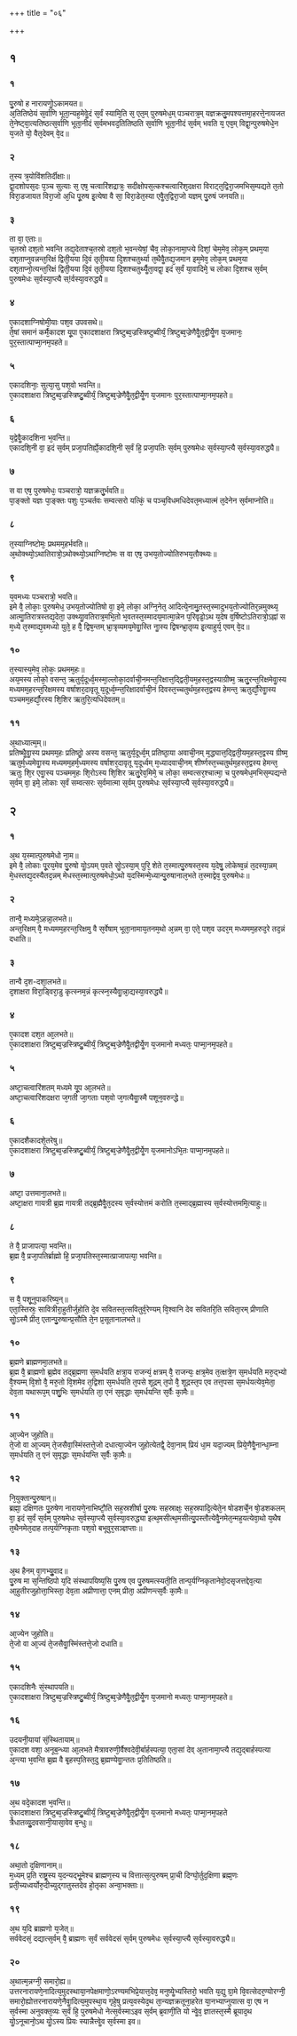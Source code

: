 +++
title = "०६"

+++


## १
### १
पु᳘रुषो ह नारायणोॗऽकामयत॥  
अ᳘तितिष्ठेयं स᳘र्वाणि भूता᳘न्यह᳘मेवेॗदं स᳘र्वं स्यामि᳘ति स᳘ एत᳘म् पुरुषमेध᳘म् पञ्चरात्र᳘म् यज्ञक्रतु᳘मपश्यत्तमा᳘हरत्ते᳘नायजत ते᳘नेष्ट्वा᳘त्यतिष्ठत्स᳘र्वाणि भूता᳘नीदं स᳘र्वमभवद᳘तितिष्ठति स᳘र्वाणि भूता᳘नीदं स᳘र्वम् भवति य᳘ एव᳘म् विद्वा᳘न्पुरुषमेधे᳘न य᳘जते यो᳘ वैत᳘देवम् वे᳘द॥  
### २
त᳘स्य त्र᳘योविंशतिर्दीक्षाः॥  
द्वा᳘दशोपस᳘दः प᳘ञ्च सुत्याः स᳘ एष᳘ चत्वारिंशद्रात्रः᳘ सदीक्षोपस᳘त्कश्चत्वारिंश᳘दक्षरा विराट्त᳘द्विरा᳘जमभिस᳘म्पद्यते त᳘तो विरा᳘डजायत विरा᳘जो अ᳘धि पू᳘रुष इ᳘त्येषा वै सा᳘ विरा᳘डेत᳘स्या एवैॗत᳘द्विरा᳘जो यज्ञम् पु᳘रुषं जनयति॥  
### ३
ता वा᳘ एताः॥  
च᳘तस्रो दश᳘तो भवन्ति तद्य᳘देताश्च᳘तस्रो दश᳘तो भ᳘वन्त्येषां᳘ चैव᳘ लोका᳘नामा᳘प्त्ये दिशां᳘ चेम᳘मेव᳘ लोक᳘म् प्रथम᳘या दश᳘ताप्नुवन्नन्त᳘रिक्षं द्विती᳘यया दि᳘वं तृती᳘यया दि᳘शश्चतुर्थ्या त᳘थैवैॗतद्य᳘जमान इम᳘मेव᳘ लोक᳘म् प्रथम᳘या दश᳘ताप्नो᳘त्यन्त᳘रिक्षं द्विती᳘यया दि᳘वं तृती᳘यया दि᳘शश्चतुर्थ्यैॗता᳘वद्वा᳘ इदं स᳘र्वं या᳘वादिमे᳘ च लोका दि᳘शश्च स᳘र्वम् पुरुषमेधः स᳘र्वस्या᳘प्त्यै स्!र्वस्या᳘वरुद्ध्यै॥  
### ४
ए᳘कादशाग्निषोमी᳘याः पश᳘व उपवसथे॥  
ते᳘षां समानं कर्मै᳘कादश यू᳘पा ए᳘कादशाक्षरा त्रिष्टुब्व᳘ज्रस्त्रिष्टुब्वीर्यं᳘ त्रिष्टुब्व᳘ज्रेणैवैॗत᳘द्वीर्येॗण य᳘जमानः᳘ पुर᳘स्तात्पाप्मा᳘नम᳘पहते॥  
### ५
एकादशिनाः᳘ सुत्या᳘सु पश᳘वो भवन्ति॥  
ए᳘कादशाक्षरा त्रिष्टुब्व᳘ज्रस्त्रिष्टु᳘ब्वीर्यं᳘ त्रिष्टुब्व᳘ज्रेणैवैॗत᳘द्वीर्येॗण य᳘जमानः पुर᳘स्तात्पाप्मा᳘नम᳘पहते॥  
### ६
य᳘द्वेवैॗकादशिना भ᳘वन्ति॥  
एकादशि᳘नी वा᳘ इदं स᳘र्वम् प्रजा᳘पतिर्ह्ये᳘कादशि᳘नी स᳘र्वं हि᳘ प्रजा᳘पतिः स᳘र्वम् पुरुषमेधः स᳘र्वस्या᳘प्त्यै स᳘र्वस्या᳘वरुद्ध्यै॥  
### ७
स वा एष᳘ पुरुषमेधः᳘ पञ्चरात्रो᳘ यज्ञक्रतु᳘र्भवति॥  
पा᳘ङ्क्तो यज्ञः पा᳘ङ्क्तः पशुः प᳘ञ्चर्तवः सम्वत्सरो यत्किं᳘ च पञ्च᳘विधमधिदेवत᳘मध्यात्मं त᳘देनेन स᳘र्वमाप्नोति॥  
### ८
त᳘स्याग्निष्टोमः᳘ प्रथमम᳘हर्भवति॥  
अ᳘थोक्थ्यो᳘ऽथातिरात्रो᳘ऽथोक्थ्यो᳘ऽथाग्निष्टोमः स वा एष᳘ उभय᳘तोज्योतिरुभय᳘तौक्थ्यः॥  
### ९
य᳘वमध्यः पञ्चरात्रो᳘ भवति॥  
इमे वै᳘ लोकाः᳘ पुरुषमेध᳘ उभय᳘तोज्योतिषो वा᳘ इमे᳘ लोका᳘ अग्नि᳘नेत᳘ आदित्ये᳘नामु᳘तस्त᳘स्मादुभय᳘तोज्योतिर᳘न्नमुक्थ्य᳘ आत्माॗतिरात्रस्तद्य᳘देता᳘ उक्थ्याॗवतिरात्र᳘मभि᳘तो भ᳘वतस्त᳘स्मादय᳘मात्मा᳘न्नेन प᳘रिवृढो᳘ऽथ य᳘देष व᳘र्षिष्टोऽतिरात्रो᳘ऽह्नां स म᳘ध्ये त᳘स्माद्य᳘वमध्यो युते᳘ ह वै᳘ द्विष᳘न्तम् भ्रा᳘त्रृव्यमय᳘मेवाॗस्ति नाॗस्य द्विषन्भ्रा᳘तृव्य इ᳘त्याहुर्य᳘ एवम् वे᳘द॥  
### १०
त᳘स्यास्य᳘मेव᳘ लोकः᳘ प्रथमम᳘हः॥  
अय᳘मस्य लोको᳘ वसन्त᳘ ऋतुर्य᳘दूर्ध्व᳘मस्मा᳘ल्लोका᳘दर्वाची᳘नमन्त᳘रिक्षात्त᳘द्द्विती᳘यम᳘हस्त᳘द्वस्याग्रीष्म᳘ ऋतु᳘रन्त᳘रिक्षमेवाॗस्य मध्यमम᳘हरन्त᳘रिक्षमस्य वर्षाशर᳘दावृतू य᳘दूर्ध्व᳘म्न्त᳘रिक्षादर्वाची᳘नं दिवस्त᳘च्चतुर्थम᳘हस्त᳘द्वस्य हेमन्त᳘ ऋतुर्द्यौ᳘रेवाॗस्य पञ्चमम᳘हर्द्यौ᳘रस्य शि᳘शिर ऋतुरि᳘त्यधिदेवतम्॥  
### ११
अ᳘थाध्यात्म᳘म्॥  
प्रतिष्थैॗवाॗस्य प्रथमम᳘हः प्रतिष्ठोॗ अस्य वसन्त᳘ ऋतुर्य᳘दूर्ध्व᳘म् प्रतिष्ठा᳘या अवाची᳘नम् म᳘द्ध्यात्त᳘द्द्विती᳘यम᳘हस्त᳘द्वस्य ग्रीष्म᳘ ऋतुर्म᳘ध्यमेवाॗस्य मध्यमम᳘हर्म᳘ध्यमस्य वर्षाशर᳘दावृतू य᳘दूर्ध्वम् म᳘ध्यादवाची᳘नम् शीर्ष्णस्त᳘च्चतुर्थम᳘हस्त᳘द्वस्य हेमन्त᳘ ऋतुः शि᳘र एवाॗस्य पञ्चमम᳘हः शि᳘रोऽस्य शि᳘शिर ऋतु᳘रेव᳘मिमे᳘ च लोका᳘ सम्वत्सर᳘श्चात्मा᳘ च पुरुषमेध᳘मभिस᳘म्पद्यन्ते स᳘र्वम् वा᳘ इमे᳘ लोकाः स᳘र्वं सम्वत्सरः स᳘र्वमात्मा स᳘र्वम् पुरुषमेधः स᳘र्वस्या᳘प्त्यै स᳘र्वस्या᳘वरुद्ध्यै॥  
## २
### १
अ᳘थ य᳘स्मात्पुरुषमेधो ना᳘म॥  
इमे वै᳘ लोकाः पू᳘रय᳘मेव पु᳘रुषो योॗऽयम् प᳘वते सोॗऽस्या᳘म् पुरि᳘ शेते त᳘स्मात्पु᳘रुषस्त᳘स्य य᳘देषु᳘ लोकेष्व᳘न्नं त᳘दस्या᳘न्नम् मे᳘धस्तद्य᳘दस्यैतद᳘न्नम् मेधस्त᳘स्मात्पुरुषमेधो᳘ऽथो य᳘दस्मिन्मे᳘ध्यान्पु᳘रुषानाल᳘भते त᳘स्माद्वेव᳘ पुरुषमेधः॥  
### २
तान्वै᳘ मध्यमे᳘ऽहन्ना᳘लभते॥  
अन्त᳘रिक्षम् वै᳘ मध्यमम᳘हरन्त᳘रिक्षमु वै स᳘र्वेषाम् भूता᳘नामाय᳘तनम᳘थो अ᳘न्नम् वा᳘ एते᳘ पश᳘व उदर᳘म् मध्यमम᳘हरुद᳘रे तद᳘न्नं दधाति॥  
### ३
तान्वै द᳘श-दशा᳘लभते॥  
द᳘शाक्षरा विरा᳘ड्विरा᳘डु कृत्स्नम᳘न्नं कृत्स्न᳘स्यैवाॗन्ना᳘द्यस्या᳘वरुद्ध्यै॥  
### ४
ए᳘कादश दश᳘त आ᳘लभते॥  
ए᳘कादशाक्षरा त्रिष्टुब्व᳘ज्रस्त्रिष्टु᳘ब्वीर्यं᳘ त्रिष्टुब्व᳘ज्रेणैवैॗतद्वीर्येॗण य᳘जमानो मध्यतः᳘ पाप्मा᳘नम᳘पहते॥  
### ५
अष्टा᳘चत्वारिंशतम् मध्यमे यू᳘प आ᳘लभते॥  
अष्टा᳘चत्वारिंशदक्षरा ज᳘गती जा᳘गताः पश᳘वो ज᳘गत्यैवाॗस्मै पशून᳘वरुन्द्धे॥  
### ६
ए᳘कादशैकादशे᳘तरेषु॥  
ए᳘कादशाक्षरा त्रिष्टुब्व᳘ज्रस्त्रिष्टु᳘ब्वीर्यं᳘ त्रिष्टुब्व᳘ज्रेणैवैॗत᳘द्वीर्येॗण य᳘जमानोऽभि᳘तः पाप्मा᳘नम᳘पहते॥  
### ७
अष्टा᳘ उत्तमाना᳘लभते॥  
अष्टा᳘क्षरा गायत्री ब्र᳘ह्म गायत्री तद्ब्र᳘ह्मैवैॗत᳘दस्य स᳘र्वस्योत्तमं करोति त᳘स्माद्ब्र᳘ह्मास्य स᳘र्वस्योत्तममि᳘त्याहुः॥  
### ८
ते वै᳘ प्राजापत्या᳘ भवन्ति॥  
ब्र᳘ह्म वै᳘ प्रजा᳘पतिर्ब्राह्मो हि᳘ प्रजा᳘पतिस्त᳘स्मात्प्राजापत्या᳘ भवन्ति॥  
### ९
स वै᳘ पशू᳘नुपाकरिष्य᳘न्॥  
एता᳘स्तिस्रः᳘ सावित्रीरा᳘हुतीर्जुहोति दे᳘व सवितस्त᳘त्सवितुर्व᳘रेण्यम् वि᳘श्वानि देव सवितरि᳘ति सविता᳘रम् प्रीणाति सोॗऽस्मै प्रीत᳘ एतान्पु᳘रुषान्प्र᳘सौति ते᳘न प्र᳘सूतानालभते॥  
### १०
ब्र᳘ह्मणे ब्राह्मणमा᳘लभते॥  
ब्र᳘ह्म वै᳘ ब्राह्मणो ब्र᳘ह्मेव तद्ब्र᳘ह्मणा स᳘मर्धयति क्षत्रा᳘य राजन्यं᳘ क्षत्रम् वै᳘ राजन्यः᳘ क्षत्र᳘मेव त᳘त्क्षत्रे᳘ण स᳘मर्धयति मरु᳘द्भ्यो वै᳘श्यम्म् वि᳘शो वै᳘ मरु᳘तो वि᳘शमेव त᳘द्विशा स᳘मर्धयति त᳘पसे शूद्रम् त᳘पो वै᳘ शूद्रस्त᳘प एव तत्त᳘पसा स᳘मर्धयत्येव᳘मेता᳘ देव᳘ता यथारूप᳘म् पशु᳘भिः स᳘मर्धयति ता᳘ एनं स᳘मृद्धाः स᳘मर्धयन्ति स᳘र्वैः का᳘मैः॥  
### ११
आ᳘ज्येन जुहोति॥  
ते᳘जो वा आ᳘ज्यम् ते᳘जसैवा᳘स्मिंस्तत्ते᳘जो दधात्या᳘ज्येन जुहोत्येतद्वै᳘ देवा᳘नाम् प्रियं धा᳘म यदा᳘ज्यम् प्रिये᳘णैवैॗनान्धा᳘म्ना स᳘मर्धयति त᳘ एनं स᳘मृद्धाः स᳘मर्धयन्ति स᳘र्वैः का᳘मैः॥  
### १२
नि᳘युक्तान्पु᳘रुषान्॥  
ब्रह्मा᳘ दक्षिणतः पु᳘रुषेण नारायणे᳘नाभिष्टौ᳘ति सह᳘स्रशीर्षा पु᳘रुषः सहस्राक्षः᳘ सह᳘स्रपादि᳘त्येते᳘न षोडशर्चे᳘न षो᳘डशकलम् वा᳘ इदं स᳘र्वं स᳘र्वम् पुरुषमेधः स᳘र्वस्या᳘प्त्यै स᳘र्वस्या᳘वरुद्ध्या इत्थ᳘मसीत्थ᳘मसीत्यु᳘पस्तौत्येवैॗनमेत᳘न्मह᳘यत्येवा᳘थो य᳘थैष त᳘थैनमेत᳘दाह तत्प᳘र्यग्निकृताः पश᳘वो बभूवुर᳘सञ्ज्ञप्ताः॥  
### १३
अ᳘थ हैनम् वा᳘गभ्युॗवाद॥  
पु᳘रुष मा स᳘न्तिष्ठिपो य᳘दि संस्थापयिष्य᳘सि पु᳘रुष एव पु᳘रुषमत्स्यती᳘ति तान्प᳘र्यग्निकृतानेवो᳘दसृजत्तद्देव᳘त्या आ᳘हुतीरजुहोत्ता᳘भिस्ता᳘ देव᳘ता अप्रीणात्ता᳘ एनम् प्रीता᳘ अप्रीणन्त्स᳘र्वैः का᳘मैः॥  
### १४
आ᳘ज्येन जुहोति॥  
ते᳘जो वा आ᳘ज्यं ते᳘जसैवाॗस्मिंस्तत्ते᳘जो दधाति॥  
### १५
एकादशिनैः सं᳘स्थापयति॥  
ए᳘कादशाक्षरा त्रिष्टुब्व᳘ज्रस्त्रिष्टु᳘ब्वीर्यं᳘ त्रिष्टुब्व᳘ज्रेणैवैॗत᳘द्वीर्येॗण य᳘जमानो मध्यतः᳘ पाप्मा᳘नम᳘पहते॥  
### १६
उदयनी᳘यायां सं᳘स्थितायाम्॥  
ए᳘कादश वशा᳘ अनूब᳘न्ध्या आ᳘लभते मैत्रावरुणी᳘र्वैश्वदेवी᳘र्बार्हस्पत्या᳘ एता᳘सां देव् अ᳘तानामा᳘प्त्यै तद्य᳘द्बार्हस्पत्या अ᳘न्त्या भ᳘वन्ति ब्र᳘ह्म वै बृ᳘हस्प᳘तिस्त᳘दु ब्र᳘ह्मण्येवाॗन्ततः प्र᳘तितिष्ठति॥  
### १७
अ᳘थ वदे᳘कादश भ᳘वन्ति॥  
ए᳘कादशाक्षरा त्रिष्टुब्व᳘ज्रस्त्रिष्टु᳘ब्वीर्यं᳘ त्रिष्टुब्व᳘ज्रेणैवैॗत᳘द्वीर्येॗण य᳘जमानो मध्यतः᳘ पाप्मा᳘नम᳘पहते त्रैधातव्युॗदवसानी᳘यासा᳘वेव ब᳘न्धुः॥  
### १८
अथा᳘तो द᳘क्षिणानाम्॥  
म᳘ध्यम् प्र᳘ति राष्ट्र᳘स्य य᳘दन्यद्भू᳘मेश्च ब्राह्मण᳘स्य च वित्तात्स᳘त्पुरुषम् प्रा᳘ची दिग्घो᳘र्तुद᳘क्षिणा ब्रह्म᳘णः प्रती᳘च्यध्वर्योरु᳘दीच्युद्गातुस्तदेव हो᳘तृका अन्वा᳘भक्ताः॥  
### १९
अ᳘थ य᳘दि ब्राह्मणो य᳘जेत्॥  
सर्ववेदसं᳘ दद्यात्स᳘र्वम् वै᳘ ब्राह्मणः स᳘र्वं सर्ववेदसं स᳘र्वम् पुरुषमेधः स᳘र्वस्या᳘प्त्यै स᳘र्वस्या᳘वरुद्ध्यै॥  
### २०
अ᳘थात्म᳘न्नग्नी᳘ समारो᳘ह्य॥  
उत्तरनारायणे᳘नादित्य᳘मुदस्थाया᳘नपेक्षमाणो᳘ऽरण्यमभिप्रे᳘यात्त᳘देव᳘ मनुष्येॗभ्यस्तिरो᳘ भवति य᳘द्यु ग्रा᳘मे वि᳘वत्सेदर᳘ण्योरग्नी᳘ समारो᳘ह्योत्तरनारायणे᳘नैवाॗदित्य᳘मुपस्था᳘य गृहे᳘षु प्रत्य᳘वस्येद᳘थ ता᳘न्यज्ञक्रतूना᳘हरेत या᳘नभ्याप्नुयात्स वा᳘ एष न स᳘र्वस्मा अनुवक्त᳘व्यः स᳘र्वं हि᳘ पुरुषमेधो नेत्स᳘र्वस्माऽइव स᳘र्वम् ब्र᳘वाणी᳘ति यो न्वेॗव᳘ ज्ञातस्त᳘स्मै ब्रूयाद᳘थ योॗऽनूचानो᳘ऽथ योॗऽस्य प्रियः स्यान्नैत्त्वेॗव स᳘र्वस्मा इव॥  